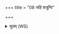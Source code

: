 +++
title = "08 जहि शत्रून्वि"

+++
<details><summary>मूलम् (WS)</summary>

जहि शत्रून्वि मृधो नुदस्व कृष्याः सम्भूतो असि वीर्यावान् ।  
इन्द्राय भागं परि त्वा नयाम उरुर्नो लोको अपृतन्यो अस्तु ॥ ॥ १० ॥
</details>